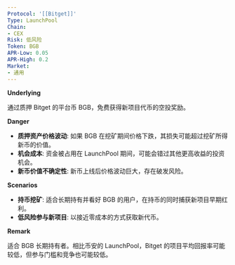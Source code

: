 ```yaml
---
Protocol: '[[Bitget]]'
Type: LaunchPool
Chain:
- CEX
Risk: 低风险
Token: BGB
APR-Low: 0.05
APR-High: 0.2
Market:
- 通用
---
```

**Underlying**

通过质押 Bitget 的平台币 BGB，免费获得新项目代币的空投奖励。

**Danger**

- **质押资产价格波动**: 如果 BGB 在挖矿期间价格下跌，其损失可能超过挖矿所得新币的价值。
- **机会成本**: 资金被占用在 LaunchPool 期间，可能会错过其他更高收益的投资机会。
- **新币价值不确定性**: 新币上线后价格波动巨大，存在破发风险。

**Scenarios**

- **持币挖矿**: 适合长期持有并看好 BGB 的用户，在持币的同时捕获新项目早期红利。
- **低风险参与新项目**: 以接近零成本的方式获取新代币。

**Remark**

适合 BGB 长期持有者。相比币安的 LaunchPool，Bitget 的项目平均回报率可能较低，但参与门槛和竞争也可能较低。
